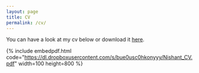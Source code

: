 ```yaml
---
layout: page
title: CV
permalink: /cv/
---
```


You can have a look at my cv below or download it [here](https://dl.dropboxusercontent.com/s/no9puzdvypvkslr/Nishant_CV.pdf).


{% include embedpdf.html code="https://dl.dropboxusercontent.com/s/bue0usc0hkonyyy/Nishant_CV.pdf" width=100 height=800 %}


